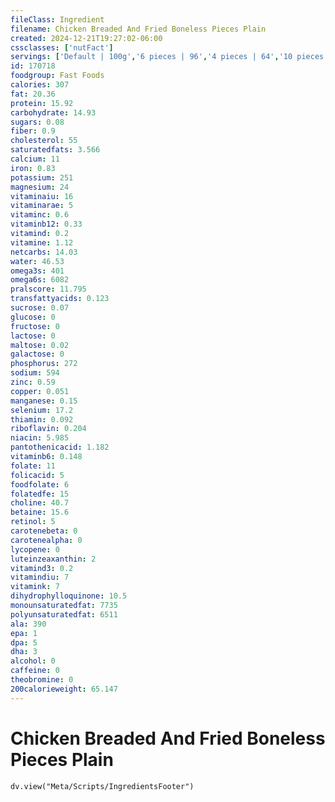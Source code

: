 ```yaml
---
fileClass: Ingredient
filename: Chicken Breaded And Fried Boneless Pieces Plain
created: 2024-12-21T19:27:02-06:00
cssclasses: ['nutFact']
servings: ['Default | 100g','6 pieces | 96','4 pieces | 64','10 pieces | 160','20 pieces | 320']
id: 170718
foodgroup: Fast Foods
calories: 307
fat: 20.36
protein: 15.92
carbohydrate: 14.93
sugars: 0.08
fiber: 0.9
cholesterol: 55
saturatedfats: 3.566
calcium: 11
iron: 0.83
potassium: 251
magnesium: 24
vitaminaiu: 16
vitaminarae: 5
vitaminc: 0.6
vitaminb12: 0.33
vitamind: 0.2
vitamine: 1.12
netcarbs: 14.03
water: 46.53
omega3s: 401
omega6s: 6082
pralscore: 11.795
transfattyacids: 0.123
sucrose: 0.07
glucose: 0
fructose: 0
lactose: 0
maltose: 0.02
galactose: 0
phosphorus: 272
sodium: 594
zinc: 0.59
copper: 0.051
manganese: 0.15
selenium: 17.2
thiamin: 0.092
riboflavin: 0.204
niacin: 5.985
pantothenicacid: 1.182
vitaminb6: 0.148
folate: 11
folicacid: 5
foodfolate: 6
folatedfe: 15
choline: 40.7
betaine: 15.6
retinol: 5
carotenebeta: 0
carotenealpha: 0
lycopene: 0
luteinzeaxanthin: 2
vitamind3: 0.2
vitamindiu: 7
vitamink: 7
dihydrophylloquinone: 10.5
monounsaturatedfat: 7735
polyunsaturatedfat: 6511
ala: 390
epa: 1
dpa: 5
dha: 3
alcohol: 0
caffeine: 0
theobromine: 0
200calorieweight: 65.147
---
```


# Chicken Breaded And Fried Boneless Pieces Plain

```dataviewjs
dv.view("Meta/Scripts/IngredientsFooter")
```